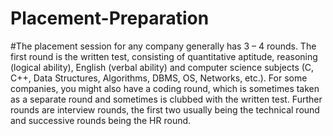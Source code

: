 # Placement-Preparation
#The placement session for any company generally has 3 – 4 rounds. The first round is the written test, consisting of quantitative aptitude, reasoning (logical ability), English (verbal ability) and computer science subjects (C, C++, Data Structures, Algorithms, DBMS, OS, Networks, etc.).
For some companies, you might also have a coding round, which is sometimes taken as a separate round and sometimes is clubbed with the written test.
Further rounds are interview rounds, the first two usually being the technical round and successive rounds being the HR round.
